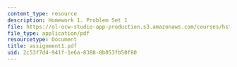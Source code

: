 ```yaml
---
content_type: resource
description: Homework 1. Problem Set 1
file: https://ol-ocw-studio-app-production.s3.amazonaws.com/courses/hst-950j-medical-computing-spring-2003/2c53f7d4941f1e6a83888b053fb50f80_assignment1.pdf
file_type: application/pdf
resourcetype: Document
title: assignment1.pdf
uid: 2c53f7d4-941f-1e6a-8388-8b053fb50f80
---
```

